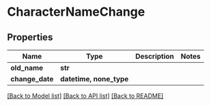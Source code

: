 # CharacterNameChange


## Properties
Name | Type | Description | Notes
------------ | ------------- | ------------- | -------------
**old_name** | **str** |  | 
**change_date** | **datetime, none_type** |  | 

[[Back to Model list]](../README.md#documentation-for-models) [[Back to API list]](../README.md#documentation-for-api-endpoints) [[Back to README]](../README.md)


